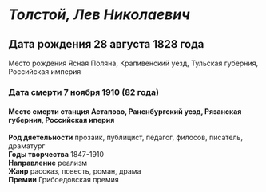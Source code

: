 #  _Толстой, Лев Николаевич_
##  Дата рождения 28 августа 1828 года  
Место рождения   Ясная Поляна, Крапивенский уезд, Тульская губерния, Российская империя
###  Дата смерти 7 ноября 1910 (82 года)
####  Место смерти станция Астапово, Раненбургский уезд, Рязанская губерния, Российская иперия  
**Род дяетельности** прозаик, публицист, педагог, филосов, писатель, драматург  
**Годы творчества** 1847-1910  
__Направление__ реализм  
__Жанр__ рассказ, повесть, роман, драма  
**Премии** Грибоедовская премия  




